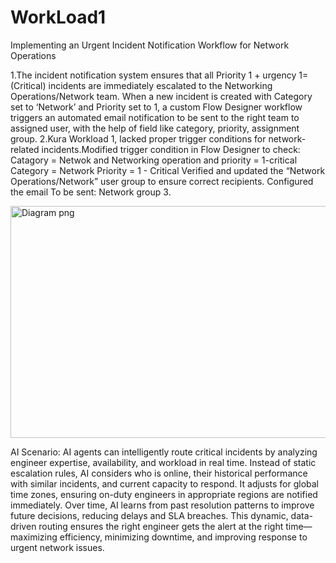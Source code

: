 # WorkLoad1
Implementing an Urgent Incident Notification Workflow for Network Operations

1.The incident notification system ensures that all Priority 1 + urgency 1= (Critical) incidents are immediately escalated to the Networking Operations/Network team. When a new incident is created with Category set to ‘Network’ and Priority set to 1, a custom Flow Designer workflow triggers an automated email notification to be sent to the right team to assigned user, with the help of field like  category, priority, assignment group.
2.Kura Workload 1, lacked proper trigger conditions for network-related incidents.Modified trigger condition in Flow Designer to check: Catagory = Netwok and Networking operation and priority = 1-critical
Category = Network
Priority = 1 - Critical
Verified and updated the “Network Operations/Network” user group to ensure correct recipients.
Configured the email To be sent: Network  group
3. 

<img width="883" height="371" alt="Diagram png" src="https://github.com/user-attachments/assets/0ac74797-1666-439d-9ae9-1a177d25ac9f" />

AI Scenario:
AI agents can intelligently route critical incidents by analyzing engineer expertise, availability, and workload in real time. Instead of static escalation 
rules, AI considers who is online, their historical performance with similar incidents, and current capacity to respond. It adjusts for global time zones, 
ensuring on-duty engineers in appropriate regions are notified immediately. Over time, AI learns from past resolution patterns to improve future decisions, 
reducing delays and SLA breaches. This dynamic, data-driven routing ensures the right engineer gets the alert at the right time—maximizing efficiency, minimizing downtime, 
and improving response to urgent network issues.

